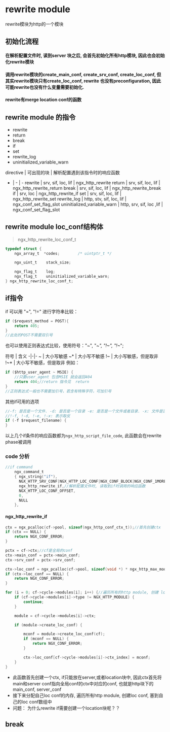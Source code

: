 # rewrite module
rewrite模块为http的一个模块

## 初始化流程
#### 在解析配置文件时, 读到server 块之后, 会首先初始化所有http模块, 因此也会初始化rewrite模块
#### 调用rewrite模块的create_main_conf, create_srv_conf, create_loc_conf, 但其实rewrite模块只有create_loc_conf, rewrite 也没有preconfiguration, 因此可能rewrite也没有什么变量需要初始化. 
#### rewrite有merge location conf的函数


## rewrite module 的指令
- rewrite
- return
- break
- if
- set
- rewrite_log
- uninitialized_variable_warn

directive | 可出现的块 | 解析配置遇到该指令时的响应函数
- | - | -
rewrite | srv, sif, loc, lif | ngx_http_rewrite
return | srv, sif, loc, lif | ngx_http_rewrite_return
break | srv, sif, loc, lif | ngx_http_rewrite_break
if | srv, loc | ngx_http_rewrite_if
set | srv, sif, loc, lif | ngx_http_rewrite_set
rewrite_log | http, stv, sif, loc, lif | ngx_conf_set_flag_slot
uninitialized_variable_warn | http, srv, sif, loc ,lif | ngx_conf_set_flag_slot

## rewrite module loc_conf结构体
> ngx_http_rewrite_loc_conf_t
``` c
typedef struct {
    ngx_array_t  *codes;        /* uintptr_t */

    ngx_uint_t    stack_size;

    ngx_flag_t    log;
    ngx_flag_t    uninitialized_variable_warn;
} ngx_http_rewrite_loc_conf_t;
```

## if指令
if 可以用 "=", "!=" 进行字符串比较：
```c
if ($request_method = POST){
    return 405;
}
//此处的POST不需要双引号
```
也可以使用正则表达式比较，使用符号："~", "~*", "!~", "!~*";

符号 | 含义
-|-|-
~ | 大小写敏感
~* | 大小写不敏感
!~ | 大小写敏感，但是取非
!~* | 大小写不敏感，但是取非
例如：
```c
if ($http_user_agent ~ MSIE) {
    //只要user_agent 包含MSIE 就会返回404
    return 404;//return 指令见  return
}
//正则表达式一般也不需要加引号，若含有特殊字符，可加引号
```

其他if可用的选项
```c
//-f: 是否是一个文件. -d: 是否是一个目录 -e: 是否是一个文件或者目录. -x: 文件是否可执行
//!-f, !-d, !-e, !-x: 表示取反
if (-f $request_filename) {
}
```
以上几个if条件的响应函数都为`ngx_http_script_file_code`, 此函数会在rewrite phase被调用

### code 分析
```c
//if command
    ngx_command_t 
    { ngx_string("if"),
      NGX_HTTP_SRV_CONF|NGX_HTTP_LOC_CONF|NGX_CONF_BLOCK|NGX_CONF_1MORE,
      ngx_http_rewrite_if,//解析配置文件时, 读取到if时调用的响应函数
      NGX_HTTP_LOC_CONF_OFFSET,
      0,
      NULL 
    },
```
#### ngx_http_rewrite_if
```c
ctx = ngx_pcalloc(cf->pool, sizeof(ngx_http_conf_ctx_t));//首先创建ctx
if (ctx == NULL) {
    return NGX_CONF_ERROR;
}

pctx = cf->ctx;//cf是全局的conf
ctx->main_conf = pctx->main_conf;
ctx->srv_conf = pctx->srv_conf;

ctx->loc_conf = ngx_pcalloc(cf->pool, sizeof(void *) * ngx_http_max_module);
if (ctx->loc_conf == NULL) {
    return NGX_CONF_ERROR;
}

for (i = 0; cf->cycle->modules[i]; i++) {//遍历所有的http module, 创建 location conf
    if (cf->cycle->modules[i]->type != NGX_HTTP_MODULE) {
        continue;
    }

    module = cf->cycle->modules[i]->ctx;

    if (module->create_loc_conf) {

        mconf = module->create_loc_conf(cf);
        if (mconf == NULL) {
            return NGX_CONF_ERROR;
        }

        ctx->loc_conf[cf->cycle->modules[i]->ctx_index] = mconf;
    }
}
```
- 此函数首先创建一个ctx, if只能放在server,或者location块中, 因此ctx首先将main和server conf指向全局conf的ctx中对应的conf, 也就是http块下的 main_conf, server_conf
- 接下来分配自己loc conf的内存, 遍历所有http module, 创建loc conf, 塞到自己的loc conf数组中
- 问题： 为什么rewrite if需要创建一个location块呢？？

## break